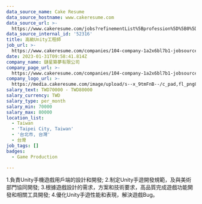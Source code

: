 ```yaml
---
data_source_name: Cake Resume
data_source_hostname: www.cakeresume.com
data_source_url: >-
  https://www.cakeresume.com/jobs?refinementList%5Bprofession%5D%5B0%5D=game-production&range%5Bsalary_range%5D%5Bmin%5D=1000000
data_source_internal_id: '52316'
title: 高級Unity工程師
job_url: >-
  https://www.cakeresume.com/companies/104-company-1a2x6bl7b1-jobsource-joblist_r_cust/jobs/senior-unity-engineer-ad3891
date: 2023-01-31T09:58:41.814Z
company_name: 鏈星築夢有限公司
company_page_url: >-
  https://www.cakeresume.com/companies/104-company-1a2x6bl7b1-jobsource-joblist_r_cust
company_logo_url: >-
  https://media.cakeresume.com/image/upload/s--x_9tmFnB--/c_pad,fl_png8,h_200,w_200/v1604373250/wden5c0tgyehxqvrjpfj.png
salary_text: TWD70000 - TWD80000
salary_currency: TWD
salary_type: per_month
salary_min: 70000
salary_max: 80000
location_list:
  - Taiwan
  - 'Taipei City, Taiwan'
  - '台北市, 台灣'
  - 台灣
job_tags: []
badges:
  - Game Production

---
```


1.負責Unity手機遊戲用戶端的設計和開發; 2.制定Unity手遊開發規範，及與美術部門協同開發; 3.根據遊戲設計的需求，方案和技術要求，高品質完成遊戲功能開發和相關工具開發; 4.優化Unity手遊性能和表現，解決遊戲Bug。